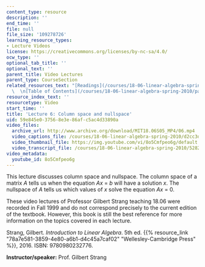 ```yaml
---
content_type: resource
description: ''
end_time: ''
file: null
file_size: '109278726'
learning_resource_types:
- Lecture Videos
license: https://creativecommons.org/licenses/by-nc-sa/4.0/
ocw_type: ''
optional_tab_title: ''
optional_text: ''
parent_title: Video Lectures
parent_type: CourseSection
related_resources_text: "[Readings](/courses/18-06-linear-algebra-spring-2010/pages/readings)\
  \  \n[Table of Contents](/courses/18-06-linear-algebra-spring-2010/pages/readings#Table_of_Contents)"
resource_index_text: ''
resourcetype: Video
start_time: ''
title: 'Lecture 6: Column space and nullspace'
uid: 59e845e0-3756-8e3e-86af-c5ac4d33890a
video_files:
  archive_url: http://www.archive.org/download/MIT18.06S05_MP4/06.mp4
  video_captions_file: /courses/18-06-linear-algebra-spring-2010/d2cc3d5cfdeb5557b5d375f0d3b1942c_8o5Cmfpeo6g.vtt
  video_thumbnail_file: https://img.youtube.com/vi/8o5Cmfpeo6g/default.jpg
  video_transcript_file: /courses/18-06-linear-algebra-spring-2010/52823bc4563ea1482bb5cd7c36c60d1e_8o5Cmfpeo6g.pdf
video_metadata:
  youtube_id: 8o5Cmfpeo6g
---
```


This lecture discusses column space and nullspace. The column space of a matrix _A_ tells us when the equation _Ax_ = _b_ will have a solution _x_. The nullspace of _A_ tells us which values of _x_ solve the equation _Ax_ = 0.

These video lectures of Professor Gilbert Strang teaching 18.06 were recorded in Fall 1999 and do not correspond precisely to the current edition of the textbook. However, this book is still the best reference for more information on the topics covered in each lecture.

Strang, Gilbert. _Introduction to Linear Algebra_. 5th ed. {{% resource_link "78a7e581-3859-4e80-a6b1-d4c45a7caf02" "Wellesley-Cambridge Press" %}}, 2016. ISBN: 9780980232776.

**Instructor/speaker:** Prof. Gilbert Strang

